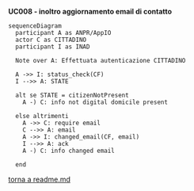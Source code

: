 **UC008 - inoltro aggiornamento email di contatto**

```mermaid
sequenceDiagram
  participant A as ANPR/AppIO
  actor C as CITTADINO
  participant I as INAD

  Note over A: Effettuata autenticazione CITTADINO

  A ->> I: status_check(CF)
  I -->> A: STATE

  alt se STATE = citizenNotPresent 
    A -) C: info not digital domicile present

  else altrimenti
    A ->> C: require email
    C -->> A: email 
    A ->> I: changed_email(CF, email)
    I -->> A: ack
    A -) C: info changed email

  end

  ```

  [torna a readme.md](../readme.md)